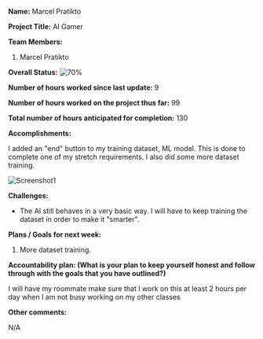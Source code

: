 **Name:** Marcel Pratikto

**Project Title:** AI Gamer

**Team Members:**
1. Marcel Pratikto

**Overall Status:**
![70%](https://progress-bar.dev/70?title=Progress)

**Number of hours worked since last update:** 9

**Number of hours worked on the project thus far:** 99

**Total number of hours anticipated for completion:** 130

**Accomplishments:**

I added an "end" button to my training dataset, ML model. This is done to complete one of my stretch requirements. I also did some more dataset training.

![Screenshot1](C:/GitHub/AI-Gamer/Screenshots/2024-06-29.png)

**Challenges:**

* The AI still behaves in a very basic way. I will have to keep training the dataset in order to make it "smarter".

**Plans / Goals for next week:**

1. More dataset training.

**Accountability plan: (What is your plan to keep yourself honest and follow through with the goals that you have outlined?)**

I will have my roommate make sure that I work on this at least 2 hours per day when I am not busy working on my other classes

**Other comments:**

N/A